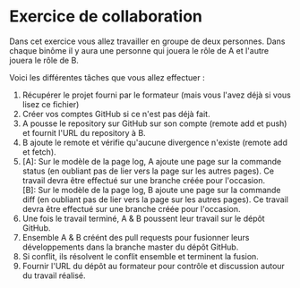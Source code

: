 # Exercice de collaboration

Dans cet exercice vous allez travailler en groupe de deux personnes. Dans chaque binôme il y aura une personne qui jouera le rôle de A et l'autre jouera le rôle de B.

Voici les différentes tâches que vous allez effectuer :

1. Récupérer le projet fourni par le formateur (mais vous l'avez déjà si vous lisez ce fichier)
2. Créer vos comptes GitHub si ce n'est pas déjà fait.
3. A pousse le repository sur GitHub sur son compte (remote add et push) et fournit l'URL du repository à B.
4. B ajoute le remote et vérifie qu'aucune divergence n'existe (remote add et fetch).
5. [A]: Sur le modèle de la page log, A ajoute une page sur la commande status (en oubliant pas de lier vers la page sur les autres pages). Ce travail devra être effectué sur une branche créée pour l'occasion.<br />[B]: Sur le modèle de la page log, B ajoute une page sur la commande diff (en oubliant pas de lier vers la page sur les autres pages). Ce travail devra être effectué sur une branche créée pour l'occasion.
6. Une fois le travail terminé, A & B poussent leur travail sur le dépôt GitHub.
7. Ensemble A & B créént des pull requests pour fusionner leurs développements dans la branche master du dépôt GitHub.
8. Si conflit, ils résolvent le conflit ensemble et terminent la fusion.
9. Fournir l'URL du dépôt au formateur pour contrôle et discussion autour du travail réalisé.
